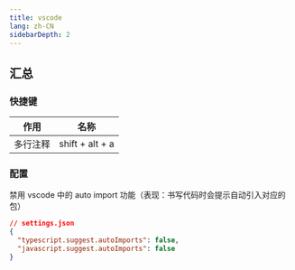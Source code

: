```yaml
---
title: vscode
lang: zh-CN
sidebarDepth: 2
---
```


## 汇总

### 快捷键

作用|名称
----|----
多行注释|shift + alt + a

### 配置

禁用 vscode 中的 auto import 功能（表现：书写代码时会提示自动引入对应的包）

```json
// settings.json
{
  "typescript.suggest.autoImports": false,
  "javascript.suggest.autoImports": false
}
```
